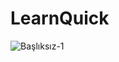 # LearnQuick

![Başlıksız-1](https://user-images.githubusercontent.com/85064536/131548922-bd45b7dd-7e3d-44ba-98db-4fe85a0ef307.jpg)
